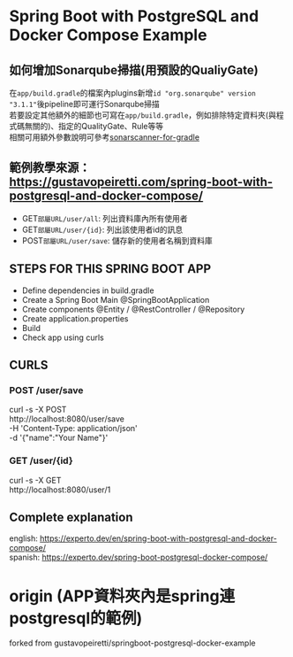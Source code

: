 # Spring Boot with PostgreSQL and Docker Compose Example

## 如何增加Sonarqube掃描(用預設的QualiyGate)
在`app/build.gradle`的檔案內plugins新增`id "org.sonarqube" version "3.1.1"`後pipeline即可運行Sonarqube掃描   
若要設定其他額外的細節也可寫在`app/build.gradle`，例如排除特定資料夾(與程式碼無關的)、指定的QualityGate、Rule等等  
相關可用額外參數說明可參考[sonarscanner-for-gradle](https://docs.sonarqube.org/latest/analysis/scan/sonarscanner-for-gradle/)

## 範例教學來源：https://gustavopeiretti.com/spring-boot-with-postgresql-and-docker-compose/
* GET`部屬URL/user/all`: 列出資料庫內所有使用者  
* GET`部屬URL/user/{id}`: 列出該使用者id的訊息  
* POST`部屬URL/user/save`: 儲存新的使用者名稱到資料庫  



## STEPS FOR THIS SPRING BOOT APP
- Define dependencies in build.gradle
- Create a Spring Boot Main @SpringBootApplication
- Create components @Entity / @RestController / @Repository
- Create application.properties
- Build 
- Check app using curls 

## CURLS 

### POST /user/save 
curl -s -X POST \
  http://localhost:8080/user/save \
  -H 'Content-Type: application/json' \
  -d '{"name":"Your Name"}'


### GET /user/{id}
curl -s -X GET \
  http://localhost:8080/user/1 
  
  
## Complete explanation
english: https://experto.dev/en/spring-boot-with-postgresql-and-docker-compose/   
spanish: https://experto.dev/spring-boot-postgresql-docker-compose/   

# origin (APP資料夾內是spring連postgresql的範例)
forked from gustavopeiretti/springboot-postgresql-docker-example
